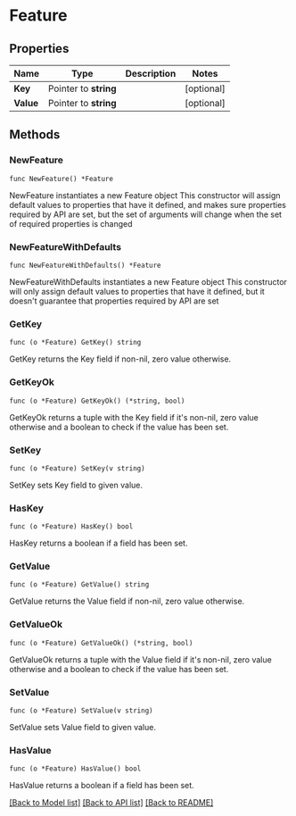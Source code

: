 # Feature

## Properties

Name | Type | Description | Notes
------------ | ------------- | ------------- | -------------
**Key** | Pointer to **string** |  | [optional] 
**Value** | Pointer to **string** |  | [optional] 

## Methods

### NewFeature

`func NewFeature() *Feature`

NewFeature instantiates a new Feature object
This constructor will assign default values to properties that have it defined,
and makes sure properties required by API are set, but the set of arguments
will change when the set of required properties is changed

### NewFeatureWithDefaults

`func NewFeatureWithDefaults() *Feature`

NewFeatureWithDefaults instantiates a new Feature object
This constructor will only assign default values to properties that have it defined,
but it doesn't guarantee that properties required by API are set

### GetKey

`func (o *Feature) GetKey() string`

GetKey returns the Key field if non-nil, zero value otherwise.

### GetKeyOk

`func (o *Feature) GetKeyOk() (*string, bool)`

GetKeyOk returns a tuple with the Key field if it's non-nil, zero value otherwise
and a boolean to check if the value has been set.

### SetKey

`func (o *Feature) SetKey(v string)`

SetKey sets Key field to given value.

### HasKey

`func (o *Feature) HasKey() bool`

HasKey returns a boolean if a field has been set.

### GetValue

`func (o *Feature) GetValue() string`

GetValue returns the Value field if non-nil, zero value otherwise.

### GetValueOk

`func (o *Feature) GetValueOk() (*string, bool)`

GetValueOk returns a tuple with the Value field if it's non-nil, zero value otherwise
and a boolean to check if the value has been set.

### SetValue

`func (o *Feature) SetValue(v string)`

SetValue sets Value field to given value.

### HasValue

`func (o *Feature) HasValue() bool`

HasValue returns a boolean if a field has been set.


[[Back to Model list]](../README.md#documentation-for-models) [[Back to API list]](../README.md#documentation-for-api-endpoints) [[Back to README]](../README.md)


